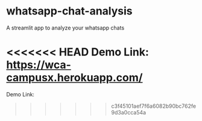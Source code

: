 # whatsapp-chat-analysis

A streamlit app to analyze your whatsapp chats

<<<<<<< HEAD
Demo Link: https://wca-campusx.herokuapp.com/
=======
Demo Link:

> > > > > > > c3f45101aef7f6a6082b90bc762fe9d3a0cca54a
